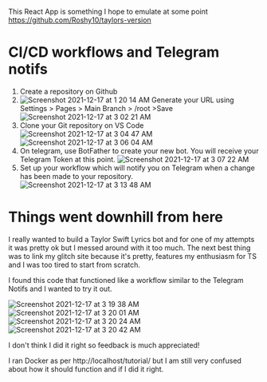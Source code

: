 This React App is something I hope to emulate at some point https://github.com/Roshy10/taylors-version

# CI/CD workflows and Telegram notifs

1. Create a repository on Github 
2. ![Screenshot 2021-12-17 at 1 20 14 AM](https://user-images.githubusercontent.com/93516551/146418814-833b2fff-6379-416e-b8e6-fdd28d052c8b.png)
Generate your URL using Settings > Pages > Main Branch > /root >Save
![Screenshot 2021-12-17 at 3 02 21 AM](https://user-images.githubusercontent.com/93516551/146432578-7a97777e-587c-4369-9a51-ee13db116e2b.png)
3. Clone your Git repository on VS Code
![Screenshot 2021-12-17 at 3 04 47 AM](https://user-images.githubusercontent.com/93516551/146432889-56cccf3f-cff4-40d3-86a8-23b445c0e68a.png)
![Screenshot 2021-12-17 at 3 06 04 AM](https://user-images.githubusercontent.com/93516551/146433059-39ffc577-1846-4892-b25a-00bc88214702.png)
4. On telegram, use BotFather to create your new bot. You will receive your Telegram Token at this point.
![Screenshot 2021-12-17 at 3 07 22 AM](https://user-images.githubusercontent.com/93516551/146433836-9675bf01-9151-43e0-bb40-e7fd36364853.png)
6. Set up your workflow which will notify you on Telegram when a change has been made to your repository.
![Screenshot 2021-12-17 at 3 13 48 AM](https://user-images.githubusercontent.com/93516551/146434031-696afa15-c087-43a4-a3f8-762a8b4836f3.png)

# Things went downhill from here

I really wanted to build a Taylor Swift Lyrics bot and for one of my attempts it was pretty ok but I messed around with it too much. The next best thing was to link my glitch site because it's pretty, features my enthusiasm for TS and I was too tired to start from scratch.

I found this code that functioned like a workflow similar to the Telegram Notifs and I wanted to try it out.

![Screenshot 2021-12-17 at 3 19 38 AM](https://user-images.githubusercontent.com/93516551/146434851-63a1255a-336c-488a-81ef-d2f64ea83703.png)
![Screenshot 2021-12-17 at 3 20 01 AM](https://user-images.githubusercontent.com/93516551/146434897-692c45ad-74ce-4ab6-b43c-a1d4f58bc345.png)
![Screenshot 2021-12-17 at 3 20 24 AM](https://user-images.githubusercontent.com/93516551/146434958-9109a525-aaef-403b-9a36-94167320dd29.png)
![Screenshot 2021-12-17 at 3 20 42 AM](https://user-images.githubusercontent.com/93516551/146434995-55565642-83ee-4b8d-bd1d-24303daeea8a.png)

I don't think I did it right so feedback is much appreciated!

I ran Docker as per http://localhost/tutorial/ but I am still very confused about how it should function and if I did it right.
